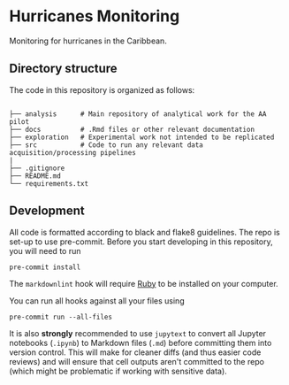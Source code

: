 # Hurricanes Monitoring

Monitoring for hurricanes in the Caribbean. 

## Directory structure

The code in this repository is organized as follows:

```shell

├── analysis      # Main repository of analytical work for the AA pilot
├── docs          # .Rmd files or other relevant documentation
├── exploration   # Experimental work not intended to be replicated
├── src           # Code to run any relevant data acquisition/processing pipelines
|
├── .gitignore
├── README.md
└── requirements.txt

```

## Development

All code is formatted according to black and flake8 guidelines.
The repo is set-up to use pre-commit.
Before you start developing in this repository, you will need to run

```shell
pre-commit install
```

The `markdownlint` hook will require
[Ruby](https://www.ruby-lang.org/en/documentation/installation/)
to be installed on your computer.

You can run all hooks against all your files using

```shell
pre-commit run --all-files
```

It is also **strongly** recommended to use `jupytext`
to convert all Jupyter notebooks (`.ipynb`) to Markdown files (`.md`)
before committing them into version control. This will make for
cleaner diffs (and thus easier code reviews) and will ensure that cell outputs aren't
committed to the repo (which might be problematic if working with sensitive data).
